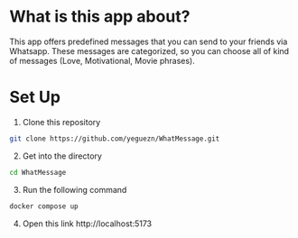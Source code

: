 # What is this app about?
This app offers predefined messages that you can send to your friends via Whatsapp. These messages are categorized, so you can choose all of kind of messages (Love, Motivational, Movie phrases).

# Set Up
1. Clone this repository
```bash
git clone https://github.com/yeguezn/WhatMessage.git
```
2. Get into the directory
```bash
cd WhatMessage
```
3. Run the following command
```bash
docker compose up
```
4. Open this link http://localhost:5173

